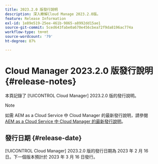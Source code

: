 ```yaml
---
title: 2023.2.0 版發行說明
description: 深入瞭解Cloud Manage 2023.2.0版。
feature: Release Information
exl-id: 1e89e519-25ee-461b-9865-a8992dd15ae1
source-git-commit: 5ced643fabe0a670e456cbea72f9da8196ac774a
workflow-type: tm+mt
source-wordcount: '79'
ht-degree: 87%

---
```


# Cloud Manager 2023.2.0 版發行說明 {#release-notes}

本頁記錄了 [!UICONTROL Cloud Manager] 2023.2.0 版的發行說明。

>[!NOTE]
>
>如需 AEM as a Cloud Service 中 Cloud Manager 的最新發行說明，請參閱 [AEM as a Cloud Service 中 Cloud Manager 的最新發行說明](https://experienceleague.adobe.com/zh-hant/docs/experience-manager-cloud-service/content/release-notes/cloud-manager/current)。

## 發行日期 {#release-date}

[!UICONTROL Cloud Manager] 2023.2.0 版的發行日期為 2023 年 2 月 16 日。下一個版本預計於 2023 年 3 月 16 日發行。
